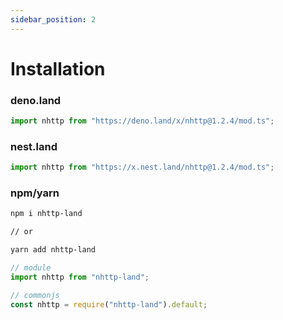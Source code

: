 ```yaml
---
sidebar_position: 2
---
```


# Installation

### deno.land

```ts
import nhttp from "https://deno.land/x/nhttp@1.2.4/mod.ts";
```

### nest.land

```ts
import nhttp from "https://x.nest.land/nhttp@1.2.4/mod.ts";
```

### npm/yarn

```bash
npm i nhttp-land

// or

yarn add nhttp-land
```

```ts
// module
import nhttp from "nhttp-land";

// commonjs
const nhttp = require("nhttp-land").default;
```